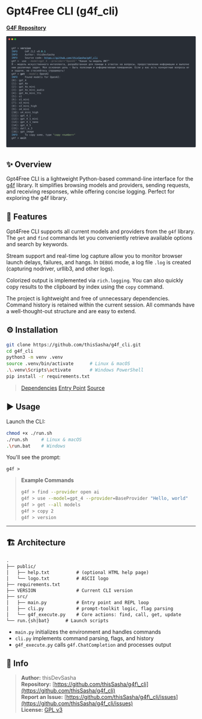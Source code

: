 # Gpt4Free CLI (g4f\_cli)

[**G4F Repository**](https://github.com/techwithanirudh/g4f?tab=readme-ov-file)

![Gpt4Free CLI Banner](/public/banner.svg)

## ✨ Overview

Gpt4Free CLI is a lightweight Python-based command-line interface for the [g4f](https://pypi.org/project/g4f/) library.
It simplifies browsing models and providers, sending requests, and receiving responses, while offering concise logging. Perfect for exploring the g4f library.

## 🚀 Features

Gpt4Free CLI supports all current models and providers from the `g4f` library. The `get` and `find` commands let you conveniently retrieve available options and search by keywords.

Stream support and real-time log capture allow you to monitor browser launch delays, failures, and hangs. In `DEBUG` mode, a log file `.log` is created (capturing nodriver, urllib3, and other logs).

Colorized output is implemented via `rich.logging`. You can also quickly copy results to the clipboard by index using the `copy` command.

The project is lightweight and free of unnecessary dependencies. Command history is retained within the current session. All commands have a well-thought-out structure and are easy to extend.

## ⚙️ Installation

```bash
git clone https://github.com/thisSasha/g4f_cli.git
cd g4f_cli
python3 -m venv .venv
source .venv/bin/activate      # Linux & macOS
.\.venv\Scripts\activate       # Windows PowerShell
pip install -r requirements.txt
```

> [Dependencies](https://github.com/thisSasha/g4f_cli/blob/main/requirements.txt)
> [Entry Point](https://github.com/thisSasha/g4f_cli/blob/main/src/main.py)
> [Source](https://github.com/thisSasha/g4f_cli/tree/main/src)

## ▶️ Usage

Launch the CLI:

```bash
chmod +x ./run.sh
./run.sh     # Linux & macOS
.\run.bat    # Windows
```

You'll see the prompt:

```text
g4f > 
```

> **Example Commands**
>
> ```bash
> g4f > find --provider open ai
> g4f > use --model=gpt_4 --provider=BaseProvider "Hello, world"
> g4f > get --all models
> g4f > copy 2
> g4f > version
> ```

---

## 🏗️ Architecture

```
.
├── public/
│   ├── help.txt          # (optional HTML help page)
│   └── logo.txt          # ASCII logo
├── requirements.txt
├── VERSION               # Current CLI version
├── src/
│   ├── main.py           # Entry point and REPL loop
│   ├── cli.py            # prompt-toolkit logic, flag parsing
│   └── g4f_execute.py    # Core actions: find, call, get, update
└── run.{sh|bat}      # Launch scripts
```

* `main.py` initializes the environment and handles commands
* `cli.py` implements command parsing, flags, and history
* `g4f_execute.py` calls `g4f.ChatCompletion` and processes output

## 📄 Info

> **Author:** thisDevSasha  <br/>
> **Repository:** [https://github.com/thisSasha/g4f\_cli](https://github.com/thisSasha/g4f_cli)  <br/>
> **Report an Issue:** [https://github.com/thisSasha/g4f\_cli/issues](https://github.com/thisSasha/g4f_cli/issues)  <br/>
> **License:** [GPL v3](https://github.com/thisSasha/g4f\_cli/blob/main/LICENSE)  <br/>
